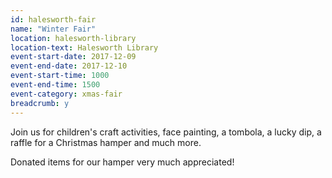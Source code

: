 ```yaml
---
id: halesworth-fair
name: "Winter Fair"
location: halesworth-library
location-text: Halesworth Library
event-start-date: 2017-12-09
event-end-date: 2017-12-10
event-start-time: 1000
event-end-time: 1500
event-category: xmas-fair
breadcrumb: y
---
```


Join us for children's craft activities, face painting, a tombola, a lucky dip, a raffle for a Christmas hamper and much more.

Donated items for our hamper very much appreciated!
